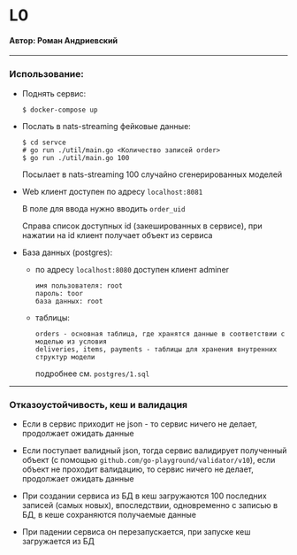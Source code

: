 # L0

#### Автор: Роман Андриевский
---
### Использование:

- Поднять сервис:
    ```
    $ docker-compose up
    ```
- Послать в nats-streaming фейковые данные:
    ```
    $ cd servce
    # go run ./util/main.go <Количество записей order>
    $ go run ./util/main.go 100
    ```
    Посылает в nats-streaming 100 случайно сгенерированных моделей

- Web клиент доступен по адресу ```localhost:8081```
    
    В поле для ввода нужно вводить ```order_uid```

    Справа список доступных id (закешированных в сервисе), при нажатии на id клиент получает объект из сервиса
    
- База данных (postgres): 
    - по адресу ```localhost:8080``` доступен клиент adminer
        ```
        имя пользователя: root
        пароль: toor
        база данных: root
        ```
    - таблицы:
        ```
        orders - основная таблица, где хранятся данные в соответствии с моделью из условия
        deliveries, items, payments - таблицы для хранения внутренних структур модели
        ```

        подробнее см. ```postgres/1.sql```

---

### Отказоустойчивость, кеш и валидация

- Если в сервис приходит не json - то сервис ничего не делает, продолжает ожидать данные

- Если поступает валидный json, тогда сервис валидирует полученный объект (с помощью ```github.com/go-playground/validator/v10```), если объект не проходит валидацию, то сервис ничего не делает, продолжает ожидать данные

- При создании сервиса из БД в кеш загружаются 100 последних записей (самых новых), впоследствии, одновременно с записью в БД, в кеше сохраняются получаемые данные

- При падении сервиса он перезапускается, при запуске кеш загружается из БД